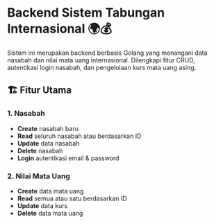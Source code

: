 # Backend Sistem Tabungan Internasional 🌍💰

Sistem ini merupakan backend berbasis Golang yang menangani data nasabah dan nilai mata uang internasional. Dilengkapi fitur CRUD, autentikasi login nasabah, dan pengelolaan kurs mata uang asing.

## 🏗️ Fitur Utama

### 1. Nasabah
- **Create** nasabah baru
- **Read** seluruh nasabah atau berdasarkan ID
- **Update** data nasabah
- **Delete** nasabah
- **Login** autentikasi email & password

### 2. Nilai Mata Uang
- **Create** data mata uang
- **Read** semua atau satu berdasarkan ID
- **Update** data kurs
- **Delete** data mata uang

